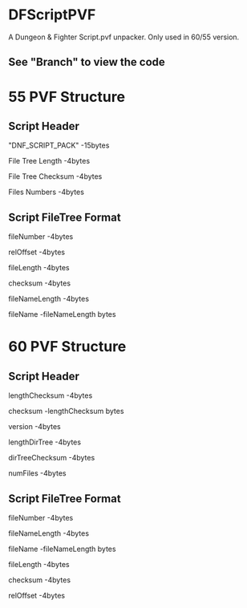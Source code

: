 # DFScriptPVF
A Dungeon & Fighter Script.pvf unpacker. Only used in 60/55 version.

## See "Branch" to view the code

# 55 PVF Structure

## Script Header
"DNF_SCRIPT_PACK" -15bytes

File Tree Length -4bytes

File Tree Checksum -4bytes

Files Numbers -4bytes


## Script FileTree Format
fileNumber -4bytes

relOffset -4bytes

fileLength -4bytes

checksum -4bytes

fileNameLength -4bytes

fileName -fileNameLength bytes


# 60 PVF Structure

## Script Header
lengthChecksum -4bytes

checksum -lengthChecksum bytes

version -4bytes

lengthDirTree -4bytes

dirTreeChecksum -4bytes

numFiles -4bytes


## Script FileTree Format
fileNumber -4bytes

fileNameLength -4bytes

fileName -fileNameLength bytes

fileLength -4bytes

checksum -4bytes

relOffset -4bytes

